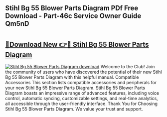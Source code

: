 ## Stihl Bg 55 Blower Parts Diagram PDf Free Download - Part-46c Service Owner Guide Qm5nD

# <h2><a href="http://dftr5a.blite.top/?on=Stihl+Bg+55+Blower+Parts+Diagram">🔗Download New 👉🔴 Stihl Bg 55 Blower Parts Diagram</a></h2>

[![Stihl Bg 55 Blower Parts Diagram download](https://i.imgur.com/lujVjoI.png)](http://dftr5a.blite.top/?on=Stihl+Bg+55+Blower+Parts+Diagram)
Welcome to the Club! Join the community of users who have discovered the potential of their new Stihl Bg 55 Blower Parts Diagram with this helpful manual. Compatible Accessories This section lists compatible accessories and peripherals for your new Stihl Bg 55 Blower Parts Diagram. Stihl Bg 55 Blower Parts Diagram boasts an impressive range of advanced features, including voice control, automatic syncing, customizable settings, and real-time analytics, all accessible through the user-friendly interface. Thank You for Choosing Stihl Bg 55 Blower Parts Diagram. We value your trust and support.
